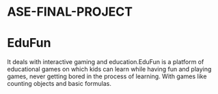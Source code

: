 # ASE-FINAL-PROJECT
<h1> EduFun</h1>
It deals with interactive gaming and  education.EduFun is a platform of educational games on which kids can learn while having fun and playing games, never getting bored in the process of learning. With games like counting objects and basic formulas.

